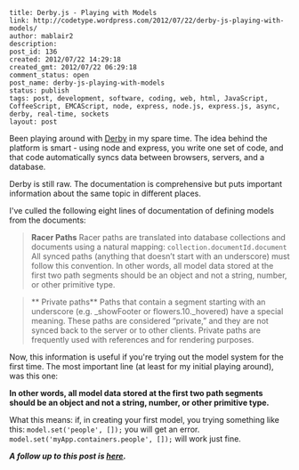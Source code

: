 ```
title: Derby.js - Playing with Models
link: http://codetype.wordpress.com/2012/07/22/derby-js-playing-with-models/
author: mablair2
description:
post_id: 136
created: 2012/07/22 14:29:18
created_gmt: 2012/07/22 06:29:18
comment_status: open
post_name: derby-js-playing-with-models
status: publish
tags: post, development, software, coding, web, html, JavaScript, CoffeeScript, EMCAScript, node, express, node.js, express.js, async, derby, real-time, sockets
layout: post
```

Been playing around with [Derby](http://derbyjs.com) in my spare time. The idea behind the platform is smart - using node and express, you write one set of code, and that code automatically syncs data between browsers, servers, and a database.

Derby is still raw. The documentation is comprehensive but puts important information about the same topic in different places.

I've culled the following eight lines of documentation of defining models from the documents:

> **Racer Paths** Racer paths are translated into database collections and documents using a natural mapping: `collection.documentId.document` All synced paths (anything that doesn’t start with an underscore) must follow this convention. In other words, all model data stored at the first two path segments should be an object and not a string, number, or other primitive type.

> ** Private paths** Paths that contain a segment starting with an underscore (e.g. _showFooter or flowers.10._hovered) have a special meaning. These paths are considered “private,” and they are not synced back to the server or to other clients. Private paths are frequently used with references and for rendering purposes.

Now, this information is useful if you're trying out the model system for the first time. The most important line (at least for my initial playing around), was this one:

**In other words, all model data stored at the first two path segments should be an object and not a string, number, or other primitive type.**

What this means: if, in creating your first model, you trying something like this: `model.set('people', []);` you will get an error. `model.set('myApp.containers.people', []);` will work just fine.

_**A follow up to this post is [here](/posts/20120807-derby-js-working-with-view-templates-models-and-bindings).**_
